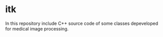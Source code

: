 itk
===

In this repository include C++ source code of some classes depeveloped for medical image processing.
